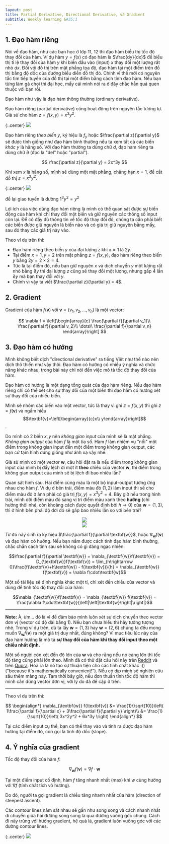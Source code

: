 ```yaml
---
layout: post
title: Partial Derivative, Directional Derivative, và Gradient
subtitle: Weekly learning &#35;1
---
```


## 1. Đạo hàm riêng

Nói về đạo hàm, như các bạn học ở lớp 11, 12 thì đạo hàm biểu thị tốc độ thay đổi của hàm. Ví dụ hàm $y=f(x)$ có đạo hàm là $\frac{dy}{dx}$ để biểu thị tỉ lệ thay đổi của hàm $y$ khi biến đầu vào (input) $x$ thay đổi một lượng rất nhỏ $dx$. Đối với đồ thị trên mặt phẳng tọa độ, đạo hàm tại một điểm trên đồ thị bằng độ dốc của đường biểu diễn đồ thị đó. Chính vì thế mới có nguyên tắc tìm tiếp tuyến của đồ thị tại một điểm bằng cách tính đạo hàm. Nếu bạn từng làm gà chọi thi đại học, mấy cái mình nói ra ở đây chắc hẳn quá quen thuộc với bạn rồi.

Đạo hàm như vậy là đạo hàm thông thường (ordinary derivative).

Đạo hàm riêng (partial derivative) cũng hoạt động trên nguyên tắc tương tự. Giả sử cho hàm $z = f(x, y) = x^3y^2$.

{:.center}
<img src="/img/partial-directional-gradient/x3y2.jpg">

Đạo hàm riêng _theo biến $y$_, ký hiệu là $f_y$ hoặc $\frac{\partial z}{\partial y}$ sẽ được tính giống như đạo hàm bình thường nếu ta xem tất cả các biến *khác* $y$ là hằng số. Với đạo hàm thường ta dùng chữ $d$, đạo hàm riêng ta dùng chữ $\partial$ (đọc là "del" hoặc "partial").

$$
    \frac{\partial z}{\partial y} = 2x^3y
$$

Khi xem $x$ là hằng số, mình sẽ dùng một mặt phẳng, chẳng hạn $x=1$, để cắt đồ thị $z=x^3y^2$.

{:.center}
<img src="/img/partial-directional-gradient/x3y2-cut.jpg">

để lại giao tuyến là đường $1^3y^2=y^2$

Lợi ích của việc dùng đạo hàm riêng là mình có thể quan sát được sự biến động của hàm khi chỉ thay đổi một biến và giữ nguyên các thông số input còn lại. Để có đầy đủ thông tin về tốc độ thay đổi đó, chúng ta cần phải biết các biến được giữ nguyên là biến nào và có giá trị giữ nguyên bằng mấy, sau đó thay các giá trị này vào.

Theo ví dụ trên thì:

- Đạo hàm riêng theo biến $y$ của đại lượng $z$ khi $x=1$ là $2y$.
- Tại điểm $x=1, y=2$ trên mặt phẳng $z=f(x,y)$, đạo hàm riêng theo biến $y$ bằng $2y = 2\times 2 = 4$.
- Tức là tại điểm đó, nếu bạn giữ nguyên $x$ và dịch chuyển $y$ một lượng rất nhỏ bằng $\partial y$ thì đại lượng $z$ cũng sẽ thay đổi một lượng, nhưng gấp 4 lần $\partial y$ mà bạn thay đổi với $y$.
- Chính vì vậy ta viết $\frac{\partial z}{\partial y} = 4$.

## 2. Gradient

Gradient của hàm $f(\textbf{v})$ với $\textbf{v} = (v_1, v_2, ..., v_n)$ là một vector:

$$
\nabla f = \left[\begin{array}{c} \frac{\partial f}{\partial v_1}\\ \frac{\partial f}{\partial v_2}\\ \dots\\ \frac{\partial f}{\partial v_n} \end{array}\right]
$$

## 3. Đạo hàm có hướng

Mình không biết dịch "directional derivative" ra tiếng Việt như thế nào nên dịch thô thiển như vậy thôi. Đạo hàm có hướng có nhiều ý nghĩa và chức năng khác nhau, trong bài này chỉ nói đến việc mô tả tốc độ thay đổi của hàm.

Đạo hàm có hướng là một dạng tổng quát của đạo hàm riêng. Nếu đạo hàm riêng chỉ có thể xét cho sự thay đổi của một biến thì đạo hàm có hướng xét sự thay đổi của nhiều biến.

Mình sẽ nhóm các biến vào một vector, tức là thay vì ghi $z=f(x,y)$ thì ghi $z=f(\textbf{v})$ và ngầm hiểu $$\textbf{v}=\left[\begin{array}{c}x\\ y\end{array}\right]$$.

Do mình có 2 biến $x, y$ nên _không gian input_ của mình sẽ là mặt phẳng. _Không gian output_ của hàm $f$ là một tia số. Hàm $f$ làm nhiệm vụ "nối" một điểm trong không gian input đến một điểm trong không gian output, các bạn cứ tạm hình dung giống như ánh xạ vậy nhé.

Giả sử mình có một vector $\textbf{w}$, câu hỏi đặt ra là nếu điểm trong không gian input của mình bị đẩy lệch đi một ít **theo** chiều của vector $\textbf{w}$, thì điểm trong không gian output của mình sẽ bị lệch đi bao nhiêu lần?

Quan sát hình sau. Hai điểm cùng màu là một bộ input-output tương ứng nhau cho hàm $f$. Ví dụ ở bên trái, điểm màu đỏ $(1,2)$ làm input thì sẽ cho điểm màu đỏ ở ảnh phải có giá trị $f(x,y)=x^3y^2=4$. Bây giờ nếu trong hình trái, mình dời điểm màu đỏ sang vị trí điểm màu xanh theo **hướng** (chỉ hướng thôi nhé, còn khoảng cách được quyết định bởi $h\rightarrow 0$) của $\textbf{w}=(1,3)$, thì ở hình bên phải độ dời đó sẽ gấp bao nhiêu lần so với bên trái?

<div class="row">
    <div class="col-xs-6">
        <center>
        <img src="/img/partial-directional-gradient/2d-input.png">
        </center>
    </div>
    <div class="col-xs-6">
        <center>
        <img src="/img/partial-directional-gradient/1d-output.png">
        </center>
    </div>
</div>

Từ đó nảy sinh ra ký hiệu $\frac{\partial f}{\partial \textbf{w}}$, hoặc $\nabla_{\textbf{w}}f(\textbf{v})$ và đạo hàm có hướng. Nếu bạn nắm được cách tính đạo hàm bình thường, chắc chắn cách tính sau sẽ không có gì đáng ngạc nhiên:

$$\frac{\partial f}{\partial \textbf{w}} = \nabla_{\textbf{w}}f(\textbf{v}) = D_{\textbf{w}}f(\textbf{v}) = \lim_{h\rightarrow 0}\frac{f(\textbf{v}+h\textbf{w}) - f(\textbf{v})}{h} = \nabla_{\textbf{w}} f(\textbf{v}) = \nabla f\cdot\textbf{w}$$

Một số tài liệu sẽ định nghĩa khác một tí, chỉ xét đến chiều của vector và dùng để tính tốc độ thay đổi của hàm:

$$\nabla_{\textbf{w}}f(\textbf{v} = \nabla_{\textbf{w}} f(\textbf{v}) = \frac{\nabla f\cdot\textbf{w}}{\left|\left|\textbf{w}\right|\right|}$$

<hr>

**Note:**
À, ừm... đó là vì để đảm bảo mình luôn xét sự dịch chuyển theo vector đơn vị (vector có độ dài bằng 1). Nếu bạn chưa hiểu thì hãy tưởng tượng nhé. Trong ví dụ trên, dù ta lấy $\textbf{w}=(1,3)$ hay $\textbf{w}=(2,6)$ chúng ta đều mong muốn $\nabla_{\textbf{w}}f(\textbf{v})$ ra một giá trị duy nhất, đúng không? Vì mục tiêu lúc này của đạo hàm hướng là mô tả **sự thay đổi của hàm khi thay đổi input theo một chiều nhất định.**

Một số người còn xét đến độ lớn của $\textbf{w}$ và cho rằng nếu nó càng lớn thì tốc độ tăng cũng phải lớn theo. Mình đã có thử đặt câu hỏi này trên [Reddit](https://www.reddit.com/r/math/comments/79kfwb/why_dont_people_use_unit_vector_in_the_definition/) và trên [Quora](https://www.quora.com/Why-dont-people-use-unit-vector-in-the-formal-definition-of-directional-derivative-What-is-the-usefulness-of-keeping-it-general-like-that/answer/Alon-Amit). Hóa ra là nó tạo sự thuận tiện cho các tính chất khác :)) ("because it's mathematically convenient!"). Nếu có dịp mình sẽ nghiên cứu sâu thêm mảng này. Tạm thời bây giờ, nếu đơn thuần tính tốc độ hàm thì mình cần dùng vector đơn vị, với lý do đã đề cập ở trên.

<hr>

Theo ví dụ trên thì:

$$
\begin{align*}
    \nabla_{\textbf{w}} f(\textbf{v}) &= \frac{1}{\sqrt{10}}\left( 1\frac{\partial f}{\partial x} + 3\frac{\partial f}{\partial y} \right)\\
    &= \frac{1}{\sqrt{10}}\left( 3x^2y^2 + 6x^3y \right)
\end{align*}
$$

Tại các điểm input cụ thể, bạn có thể thay vào và tính ra được đạo hàm hướng tại điểm đó, còn gọi là tính độ dốc (slope). 

## 4. Ý nghĩa của gradient

Tốc độ thay đổi của hàm $f$:

$$\nabla_{\textbf{w}} f(\textbf{v}) = \nabla f\cdot\textbf{w}$$

Tại một điểm input cố định, hàm $f$ tăng nhanh nhất (max) khi $w$ cùng hướng với $\nabla f$ (tính chất tích vô hướng).

Do đó, người ta gọi gradient là chiều tăng nhanh nhất của hàm (direction of steepest ascent).

Các contour lines nằm sát nhau sẽ gần như song song và cách nhanh nhất di chuyển giữa hai đường song song là qua đường vuông góc chung. Cách đi này trùng với hướng gradient, hệ quả là, gradient luôn vuông góc với các đường contour lines.

{:.center}
<img src="/img/partial-directional-gradient/contour.jpg">
